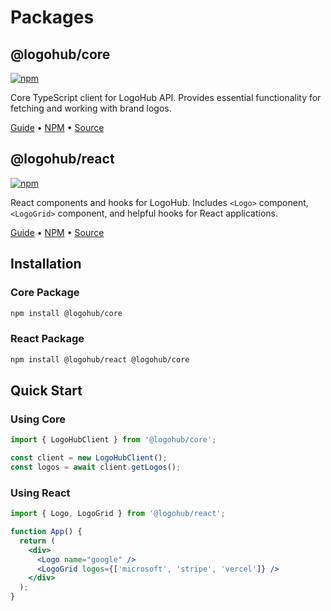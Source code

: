 # Packages

## @logohub/core

[![npm](https://img.shields.io/npm/v/@logohub/core)](https://www.npmjs.com/package/@logohub/core)

Core TypeScript client for LogoHub API. Provides essential functionality for fetching and working with brand logos.

[Guide](/guide/core) • [NPM](https://www.npmjs.com/package/@logohub/core) • [Source](https://github.com/saeedreza/logohub/tree/main/packages/core)

## @logohub/react

[![npm](https://img.shields.io/npm/v/@logohub/react)](https://www.npmjs.com/package/@logohub/react)

React components and hooks for LogoHub. Includes `<Logo>` component, `<LogoGrid>` component, and helpful hooks for React applications.

[Guide](/guide/react) • [NPM](https://www.npmjs.com/package/@logohub/react) • [Source](https://github.com/saeedreza/logohub/tree/main/packages/react)

## Installation

### Core Package

```bash
npm install @logohub/core
```

### React Package

```bash
npm install @logohub/react @logohub/core
```

## Quick Start

### Using Core

```typescript
import { LogoHubClient } from '@logohub/core';

const client = new LogoHubClient();
const logos = await client.getLogos();
```

### Using React

```jsx
import { Logo, LogoGrid } from '@logohub/react';

function App() {
  return (
    <div>
      <Logo name="google" />
      <LogoGrid logos={['microsoft', 'stripe', 'vercel']} />
    </div>
  );
}
``` 